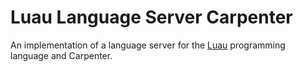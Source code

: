 # Luau Language Server Carpenter

An implementation of a language server for the [Luau](https://github.com/Roblox/luau) programming language and Carpenter.
